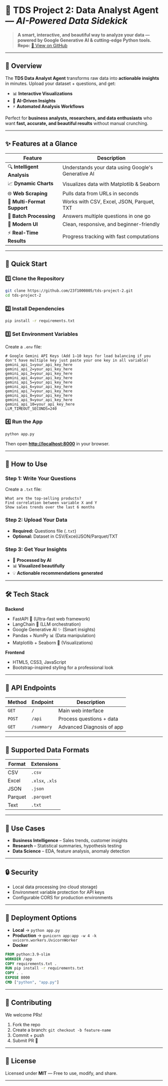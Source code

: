 
# 🌟 **TDS Project 2: Data Analyst Agent** — *AI-Powered Data Sidekick*

> **A smart, interactive, and beautiful way to analyze your data — powered by Google Generative AI & cutting-edge Python tools.**
> **Repo:** [📂 View on GitHub](https://github.com/23f1000805/tds-project-2)

---

## 📌 **Overview**

The **TDS Data Analyst Agent** transforms raw data into **actionable insights** in minutes.
Upload your dataset + questions, and get:

* 📊 **Interactive Visualizations**
* 🧠 **AI-Driven Insights**
* ⚡ **Automated Analysis Workflows**

Perfect for **business analysts, researchers, and data enthusiasts** who want **fast, accurate, and beautiful results** without manual crunching.

---

## ✨ **Features at a Glance**

| Feature                     | Description                                        |
| --------------------------- | -------------------------------------------------- |
| 🔍 **Intelligent Analysis** | Understands your data using Google's Generative AI |
| 📈 **Dynamic Charts**       | Visualizes data with Matplotlib & Seaborn          |
| 🌐 **Web Scraping**         | Pulls data from URLs in seconds                    |
| 📁 **Multi-Format Support** | Works with CSV, Excel, JSON, Parquet, TXT          |
| 🔄 **Batch Processing**     | Answers multiple questions in one go               |
| 🎨 **Modern UI**            | Clean, responsive, and beginner-friendly           |
| ⚡ **Real-Time Results**     | Progress tracking with fast computations           |

---

## 🚀 **Quick Start**

### **1️⃣ Clone the Repository**

```bash
git clone https://github.com/23f1000805/tds-project-2.git
cd tds-project-2
```

### **2️⃣ Install Dependencies**

```bash
pip install -r requirements.txt
```

### **3️⃣ Set Environment Variables**

Create a `.env` file:

```env
# Google Gemini API Keys (Add 1–10 keys for load balancing if you don't have multiple key just paste your one key in all variable)
gemini_api_1=your_api_key_here
gemini_api_2=your_api_key_here
gemini_api_3=your_api_key_here
gemini_api_4=your_api_key_here
gemini_api_5=your_api_key_here
gemini_api_6=your_api_key_here
gemini_api_7=your_api_key_here
gemini_api_8=your_api_key_here
gemini_api_9=your_api_key_here
gemini_api_10=your_api_key_here
LLM_TIMEOUT_SECONDS=240
```

### **4️⃣ Run the App**

```bash
python app.py
```

Then open **[http://localhost:8000](http://localhost:8000)** in your browser.

---

## 📖 **How to Use**

### **Step 1: Write Your Questions**

Create a `.txt` file:

```
What are the top-selling products?
Find correlation between variable X and Y
Show sales trends over the last 6 months
```

### **Step 2: Upload Your Data**

* **Required:** Questions file (`.txt`)
* **Optional:** Dataset in CSV/Excel/JSON/Parquet/TXT

### **Step 3: Get Your Insights**

* 🧮 **Processed by AI**
* 📊 **Visualized beautifully**
* 💡 **Actionable recommendations generated**

---

## 🛠 **Tech Stack**

**Backend**

* FastAPI 🚀 (Ultra-fast web framework)
* LangChain 🧠 (LLM orchestration)
* Google Generative AI ✨ (Smart insights)
* Pandas + NumPy 📊 (Data manipulation)
* Matplotlib + Seaborn 🎨 (Visualizations)

**Frontend**

* HTML5, CSS3, JavaScript
* Bootstrap-inspired styling for a professional look

---

## 🔧 **API Endpoints**

| Method | Endpoint   | Description                |
| ------ | ---------- | -------------------------- |
| `GET`  | `/`        | Main web interface         |
| `POST` | `/api` | Process questions + data   |
| `GET` | `/summary`  | Advanced Diagnosis of app |

---

## 📂 **Supported Data Formats**

| Format  | Extensions      |
| ------- | --------------- |
| CSV     | `.csv`          |
| Excel   | `.xlsx`, `.xls` |
| JSON    | `.json`         |
| Parquet | `.parquet`      |
| Text    | `.txt`          |

---

## 🎯 **Use Cases**

* **Business Intelligence** – Sales trends, customer insights
* **Research** – Statistical summaries, hypothesis testing
* **Data Science** – EDA, feature analysis, anomaly detection

---

## 🔒 **Security**

* Local data processing (no cloud storage)
* Environment variable protection for API keys
* Configurable CORS for production environments

---

## 🚀 **Deployment Options**

* **Local** → `python app.py`
* **Production** → `gunicorn app:app -w 4 -k uvicorn.workers.UvicornWorker`
* **Docker**

```dockerfile
FROM python:3.9-slim
WORKDIR /app
COPY requirements.txt .
RUN pip install -r requirements.txt
COPY . .
EXPOSE 8000
CMD ["python", "app.py"]
```

---

## 🤝 **Contributing**

We welcome PRs!

1. Fork the repo
2. Create a branch: `git checkout -b feature-name`
3. Commit + push
4. Submit PR 🚀

---

## 📜 **License**

Licensed under **MIT** — Free to use, modify, and share.

---

